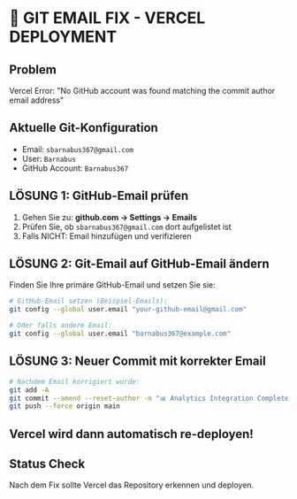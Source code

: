 # 🔧 GIT EMAIL FIX - VERCEL DEPLOYMENT

## Problem
Vercel Error: "No GitHub account was found matching the commit author email address"

## Aktuelle Git-Konfiguration
- Email: `sbarnabus367@gmail.com`
- User: `Barnabus`
- GitHub Account: `Barnabus367`

## LÖSUNG 1: GitHub-Email prüfen
1. Gehen Sie zu: **github.com → Settings → Emails**
2. Prüfen Sie, ob `sbarnabus367@gmail.com` dort aufgelistet ist
3. Falls NICHT: Email hinzufügen und verifizieren

## LÖSUNG 2: Git-Email auf GitHub-Email ändern
Finden Sie Ihre primäre GitHub-Email und setzen Sie sie:

```bash
# GitHub-Email setzen (Beispiel-Emails):
git config --global user.email "your-github-email@gmail.com"

# Oder falls andere Email:
git config --global user.email "barnabus367@example.com"
```

## LÖSUNG 3: Neuer Commit mit korrekter Email
```bash
# Nachdem Email korrigiert wurde:
git add -A
git commit --amend --reset-author -m "📊 Analytics Integration Complete - Meta/TikTok/GTM/LinkedIn"
git push --force origin main
```

## Vercel wird dann automatisch re-deployen!

## Status Check
Nach dem Fix sollte Vercel das Repository erkennen und deployen.